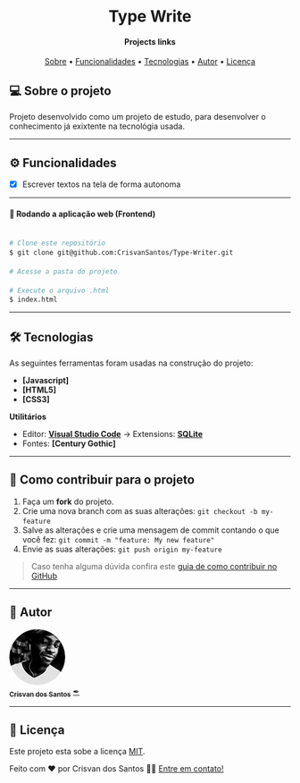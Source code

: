 <h1 align="center">
    Type Write
</h1>

<h4 align="center"> 
	Projects links
</h4>

<p align="center">
 <a href="#-sobre-o-projeto">Sobre</a> •
 <a href="#-funcionalidades">Funcionalidades</a> •
 <a href="#-tecnologias">Tecnologias</a> • 
 <a href="#-autor">Autor</a> • 
 <a href="#user-content--licença">Licença</a>
</p>


## 💻 Sobre o projeto

Projeto desenvolvido como um projeto de estudo, para desenvolver o conhecimento já exixtente na tecnológia usada.

---

## ⚙️ Funcionalidades

- [x] Escrever textos na tela de forma autonoma


---



#### 🧭 Rodando a aplicação web (Frontend)

```bash

# Clone este repositório
$ git clone git@github.com:CrisvanSantos/Type-Writer.git

# Acesse a pasta do projeto

# Execute o arquivo .html
$ index.html
```

---

## 🛠 Tecnologias

As seguintes ferramentas foram usadas na construção do projeto:

-   **[Javascript]**
-   **[HTML5]**
-   **[CSS3]**

**Utilitários**

-   Editor:  **[Visual Studio Code](https://code.visualstudio.com/)**  → Extensions:  **[SQLite](https://marketplace.visualstudio.com/items?itemName=alexcvzz.vscode-sqlite)**
-   Fontes:  **[Century Gothic]**


---

## 💪 Como contribuir para o projeto

1. Faça um **fork** do projeto.
2. Crie uma nova branch com as suas alterações: `git checkout -b my-feature`
3. Salve as alterações e crie uma mensagem de commit contando o que você fez: `git commit -m "feature: My new feature"`
4. Envie as suas alterações: `git push origin my-feature`
> Caso tenha alguma dúvida confira este [guia de como contribuir no GitHub](./CONTRIBUTING.md)

---

## 🦸 Autor

<a href="https://github.com/CrisvanSantos">
 <img style="border-radius: 50%;" src="https://github.com/CrisvanSantos/Type-Writer/blob/main/Vendor/img/IMG.png" width="100px;" alt=""/>
 <br />
 <sub><b>Crisvan dos Santos</b></sub></a> <a href="https://github.com/CrisvanSantos" title="CSdesigner">✒</a>
 <br />

---

## 📝 Licença

Este projeto esta sobe a licença [MIT](./LICENSE).

Feito com ❤️ por Crisvan dos Santos 👋🏽 [Entre em contato!](https://www.linkedin.com/in/crisvan-dos-santos-5083a8215/)